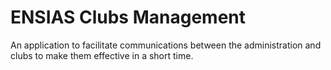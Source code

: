 # ENSIAS Clubs Management
An application to facilitate communications between the administration and clubs to make them effective in a short time.
